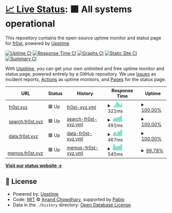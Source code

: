 # [📈 Live Status](https://status.fr0st.xyz): <!--live status--> **🟩 All systems operational**

This repository contains the open-source uptime monitor and status page for [fr0st](https://fr0st.xyz), powered by [Upptime](https://github.com/upptime/upptime).

[![Uptime CI](https://github.com/fr0st-iwnl/status.fr0st.xyz/workflows/Uptime%20CI/badge.svg)](https://github.com/fr0st-iwnl/status.fr0st.xyz/actions?query=workflow%3A%22Uptime+CI%22)
[![Response Time CI](https://github.com/fr0st-iwnl/status.fr0st.xyz/workflows/Response%20Time%20CI/badge.svg)](https://github.com/fr0st-iwnl/status.fr0st.xyz/actions?query=workflow%3A%22Response+Time+CI%22)
[![Graphs CI](https://github.com/fr0st-iwnl/status.fr0st.xyz/workflows/Graphs%20CI/badge.svg)](https://github.com/fr0st-iwnl/status.fr0st.xyz/actions?query=workflow%3A%22Graphs+CI%22)
[![Static Site CI](https://github.com/fr0st-iwnl/status.fr0st.xyz/workflows/Static%20Site%20CI/badge.svg)](https://github.com/fr0st-iwnl/status.fr0st.xyz/actions?query=workflow%3A%22Static+Site+CI%22)
[![Summary CI](https://github.com/fr0st-iwnl/status.fr0st.xyz/workflows/Summary%20CI/badge.svg)](https://github.com/fr0st-iwnl/status.fr0st.xyz/actions?query=workflow%3A%22Summary+CI%22)

With [Upptime](https://upptime.js.org), you can get your own unlimited and free uptime monitor and status page, powered entirely by a GitHub repository. We use [Issues](https://github.com/fr0st-iwnl/status.fr0st.xyz/issues) as incident reports, [Actions](https://github.com/fr0st-iwnl/status.fr0st.xyz/actions) as uptime monitors, and [Pages](https://status.fr0st.xyz) for the status page.

<!--start: status pages-->
<!-- This summary is generated by Upptime (https://github.com/upptime/upptime) -->
<!-- Do not edit this manually, your changes will be overwritten -->
<!-- prettier-ignore -->
| URL | Status | History | Response Time | Uptime |
| --- | ------ | ------- | ------------- | ------ |
| <img alt="" src="https://icons.duckduckgo.com/ip3/fr0st.xyz.ico" height="13"> [fr0st.xyz](https://fr0st.xyz/) | 🟩 Up | [fr0st-xyz.yml](https://github.com/fr0st-iwnl/status.fr0st.xyz/commits/HEAD/history/fr0st-xyz.yml) | <details><summary><img alt="Response time graph" src="./graphs/fr0st-xyz/response-time-week.png" height="20"> 321ms</summary><br><a href="https://status.fr0st.xyz/history/fr0st-xyz"><img alt="Response time 326" src="https://img.shields.io/endpoint?url=https%3A%2F%2Fraw.githubusercontent.com%2Ffr0st-iwnl%2Fstatus.fr0st.xyz%2FHEAD%2Fapi%2Ffr0st-xyz%2Fresponse-time.json"></a><br><a href="https://status.fr0st.xyz/history/fr0st-xyz"><img alt="24-hour response time 504" src="https://img.shields.io/endpoint?url=https%3A%2F%2Fraw.githubusercontent.com%2Ffr0st-iwnl%2Fstatus.fr0st.xyz%2FHEAD%2Fapi%2Ffr0st-xyz%2Fresponse-time-day.json"></a><br><a href="https://status.fr0st.xyz/history/fr0st-xyz"><img alt="7-day response time 321" src="https://img.shields.io/endpoint?url=https%3A%2F%2Fraw.githubusercontent.com%2Ffr0st-iwnl%2Fstatus.fr0st.xyz%2FHEAD%2Fapi%2Ffr0st-xyz%2Fresponse-time-week.json"></a><br><a href="https://status.fr0st.xyz/history/fr0st-xyz"><img alt="30-day response time 330" src="https://img.shields.io/endpoint?url=https%3A%2F%2Fraw.githubusercontent.com%2Ffr0st-iwnl%2Fstatus.fr0st.xyz%2FHEAD%2Fapi%2Ffr0st-xyz%2Fresponse-time-month.json"></a><br><a href="https://status.fr0st.xyz/history/fr0st-xyz"><img alt="1-year response time 326" src="https://img.shields.io/endpoint?url=https%3A%2F%2Fraw.githubusercontent.com%2Ffr0st-iwnl%2Fstatus.fr0st.xyz%2FHEAD%2Fapi%2Ffr0st-xyz%2Fresponse-time-year.json"></a></details> | <details><summary><a href="https://status.fr0st.xyz/history/fr0st-xyz">100.00%</a></summary><a href="https://status.fr0st.xyz/history/fr0st-xyz"><img alt="All-time uptime 100.00%" src="https://img.shields.io/endpoint?url=https%3A%2F%2Fraw.githubusercontent.com%2Ffr0st-iwnl%2Fstatus.fr0st.xyz%2FHEAD%2Fapi%2Ffr0st-xyz%2Fuptime.json"></a><br><a href="https://status.fr0st.xyz/history/fr0st-xyz"><img alt="24-hour uptime 100.00%" src="https://img.shields.io/endpoint?url=https%3A%2F%2Fraw.githubusercontent.com%2Ffr0st-iwnl%2Fstatus.fr0st.xyz%2FHEAD%2Fapi%2Ffr0st-xyz%2Fuptime-day.json"></a><br><a href="https://status.fr0st.xyz/history/fr0st-xyz"><img alt="7-day uptime 100.00%" src="https://img.shields.io/endpoint?url=https%3A%2F%2Fraw.githubusercontent.com%2Ffr0st-iwnl%2Fstatus.fr0st.xyz%2FHEAD%2Fapi%2Ffr0st-xyz%2Fuptime-week.json"></a><br><a href="https://status.fr0st.xyz/history/fr0st-xyz"><img alt="30-day uptime 100.00%" src="https://img.shields.io/endpoint?url=https%3A%2F%2Fraw.githubusercontent.com%2Ffr0st-iwnl%2Fstatus.fr0st.xyz%2FHEAD%2Fapi%2Ffr0st-xyz%2Fuptime-month.json"></a><br><a href="https://status.fr0st.xyz/history/fr0st-xyz"><img alt="1-year uptime 100.00%" src="https://img.shields.io/endpoint?url=https%3A%2F%2Fraw.githubusercontent.com%2Ffr0st-iwnl%2Fstatus.fr0st.xyz%2FHEAD%2Fapi%2Ffr0st-xyz%2Fuptime-year.json"></a></details>
| <img alt="" src="https://icons.duckduckgo.com/ip3/search.fr0st.xyz.ico" height="13"> [search.fr0st.xyz](https://search.fr0st.xyz/) | 🟩 Up | [search-fr0st-xyz.yml](https://github.com/fr0st-iwnl/status.fr0st.xyz/commits/HEAD/history/search-fr0st-xyz.yml) | <details><summary><img alt="Response time graph" src="./graphs/search-fr0st-xyz/response-time-week.png" height="20"> 491ms</summary><br><a href="https://status.fr0st.xyz/history/search-fr0st-xyz"><img alt="Response time 729" src="https://img.shields.io/endpoint?url=https%3A%2F%2Fraw.githubusercontent.com%2Ffr0st-iwnl%2Fstatus.fr0st.xyz%2FHEAD%2Fapi%2Fsearch-fr0st-xyz%2Fresponse-time.json"></a><br><a href="https://status.fr0st.xyz/history/search-fr0st-xyz"><img alt="24-hour response time 657" src="https://img.shields.io/endpoint?url=https%3A%2F%2Fraw.githubusercontent.com%2Ffr0st-iwnl%2Fstatus.fr0st.xyz%2FHEAD%2Fapi%2Fsearch-fr0st-xyz%2Fresponse-time-day.json"></a><br><a href="https://status.fr0st.xyz/history/search-fr0st-xyz"><img alt="7-day response time 491" src="https://img.shields.io/endpoint?url=https%3A%2F%2Fraw.githubusercontent.com%2Ffr0st-iwnl%2Fstatus.fr0st.xyz%2FHEAD%2Fapi%2Fsearch-fr0st-xyz%2Fresponse-time-week.json"></a><br><a href="https://status.fr0st.xyz/history/search-fr0st-xyz"><img alt="30-day response time 869" src="https://img.shields.io/endpoint?url=https%3A%2F%2Fraw.githubusercontent.com%2Ffr0st-iwnl%2Fstatus.fr0st.xyz%2FHEAD%2Fapi%2Fsearch-fr0st-xyz%2Fresponse-time-month.json"></a><br><a href="https://status.fr0st.xyz/history/search-fr0st-xyz"><img alt="1-year response time 729" src="https://img.shields.io/endpoint?url=https%3A%2F%2Fraw.githubusercontent.com%2Ffr0st-iwnl%2Fstatus.fr0st.xyz%2FHEAD%2Fapi%2Fsearch-fr0st-xyz%2Fresponse-time-year.json"></a></details> | <details><summary><a href="https://status.fr0st.xyz/history/search-fr0st-xyz">100.00%</a></summary><a href="https://status.fr0st.xyz/history/search-fr0st-xyz"><img alt="All-time uptime 99.85%" src="https://img.shields.io/endpoint?url=https%3A%2F%2Fraw.githubusercontent.com%2Ffr0st-iwnl%2Fstatus.fr0st.xyz%2FHEAD%2Fapi%2Fsearch-fr0st-xyz%2Fuptime.json"></a><br><a href="https://status.fr0st.xyz/history/search-fr0st-xyz"><img alt="24-hour uptime 100.00%" src="https://img.shields.io/endpoint?url=https%3A%2F%2Fraw.githubusercontent.com%2Ffr0st-iwnl%2Fstatus.fr0st.xyz%2FHEAD%2Fapi%2Fsearch-fr0st-xyz%2Fuptime-day.json"></a><br><a href="https://status.fr0st.xyz/history/search-fr0st-xyz"><img alt="7-day uptime 100.00%" src="https://img.shields.io/endpoint?url=https%3A%2F%2Fraw.githubusercontent.com%2Ffr0st-iwnl%2Fstatus.fr0st.xyz%2FHEAD%2Fapi%2Fsearch-fr0st-xyz%2Fuptime-week.json"></a><br><a href="https://status.fr0st.xyz/history/search-fr0st-xyz"><img alt="30-day uptime 99.73%" src="https://img.shields.io/endpoint?url=https%3A%2F%2Fraw.githubusercontent.com%2Ffr0st-iwnl%2Fstatus.fr0st.xyz%2FHEAD%2Fapi%2Fsearch-fr0st-xyz%2Fuptime-month.json"></a><br><a href="https://status.fr0st.xyz/history/search-fr0st-xyz"><img alt="1-year uptime 99.85%" src="https://img.shields.io/endpoint?url=https%3A%2F%2Fraw.githubusercontent.com%2Ffr0st-iwnl%2Fstatus.fr0st.xyz%2FHEAD%2Fapi%2Fsearch-fr0st-xyz%2Fuptime-year.json"></a></details>
| <img alt="" src="https://icons.duckduckgo.com/ip3/data.fr0st.xyz.ico" height="13"> [data.fr0st.xyz](https://data.fr0st.xyz/) | 🟩 Up | [data-fr0st-xyz.yml](https://github.com/fr0st-iwnl/status.fr0st.xyz/commits/HEAD/history/data-fr0st-xyz.yml) | <details><summary><img alt="Response time graph" src="./graphs/data-fr0st-xyz/response-time-week.png" height="20"> 467ms</summary><br><a href="https://status.fr0st.xyz/history/data-fr0st-xyz"><img alt="Response time 523" src="https://img.shields.io/endpoint?url=https%3A%2F%2Fraw.githubusercontent.com%2Ffr0st-iwnl%2Fstatus.fr0st.xyz%2FHEAD%2Fapi%2Fdata-fr0st-xyz%2Fresponse-time.json"></a><br><a href="https://status.fr0st.xyz/history/data-fr0st-xyz"><img alt="24-hour response time 668" src="https://img.shields.io/endpoint?url=https%3A%2F%2Fraw.githubusercontent.com%2Ffr0st-iwnl%2Fstatus.fr0st.xyz%2FHEAD%2Fapi%2Fdata-fr0st-xyz%2Fresponse-time-day.json"></a><br><a href="https://status.fr0st.xyz/history/data-fr0st-xyz"><img alt="7-day response time 467" src="https://img.shields.io/endpoint?url=https%3A%2F%2Fraw.githubusercontent.com%2Ffr0st-iwnl%2Fstatus.fr0st.xyz%2FHEAD%2Fapi%2Fdata-fr0st-xyz%2Fresponse-time-week.json"></a><br><a href="https://status.fr0st.xyz/history/data-fr0st-xyz"><img alt="30-day response time 520" src="https://img.shields.io/endpoint?url=https%3A%2F%2Fraw.githubusercontent.com%2Ffr0st-iwnl%2Fstatus.fr0st.xyz%2FHEAD%2Fapi%2Fdata-fr0st-xyz%2Fresponse-time-month.json"></a><br><a href="https://status.fr0st.xyz/history/data-fr0st-xyz"><img alt="1-year response time 523" src="https://img.shields.io/endpoint?url=https%3A%2F%2Fraw.githubusercontent.com%2Ffr0st-iwnl%2Fstatus.fr0st.xyz%2FHEAD%2Fapi%2Fdata-fr0st-xyz%2Fresponse-time-year.json"></a></details> | <details><summary><a href="https://status.fr0st.xyz/history/data-fr0st-xyz">100.00%</a></summary><a href="https://status.fr0st.xyz/history/data-fr0st-xyz"><img alt="All-time uptime 99.94%" src="https://img.shields.io/endpoint?url=https%3A%2F%2Fraw.githubusercontent.com%2Ffr0st-iwnl%2Fstatus.fr0st.xyz%2FHEAD%2Fapi%2Fdata-fr0st-xyz%2Fuptime.json"></a><br><a href="https://status.fr0st.xyz/history/data-fr0st-xyz"><img alt="24-hour uptime 100.00%" src="https://img.shields.io/endpoint?url=https%3A%2F%2Fraw.githubusercontent.com%2Ffr0st-iwnl%2Fstatus.fr0st.xyz%2FHEAD%2Fapi%2Fdata-fr0st-xyz%2Fuptime-day.json"></a><br><a href="https://status.fr0st.xyz/history/data-fr0st-xyz"><img alt="7-day uptime 100.00%" src="https://img.shields.io/endpoint?url=https%3A%2F%2Fraw.githubusercontent.com%2Ffr0st-iwnl%2Fstatus.fr0st.xyz%2FHEAD%2Fapi%2Fdata-fr0st-xyz%2Fuptime-week.json"></a><br><a href="https://status.fr0st.xyz/history/data-fr0st-xyz"><img alt="30-day uptime 99.93%" src="https://img.shields.io/endpoint?url=https%3A%2F%2Fraw.githubusercontent.com%2Ffr0st-iwnl%2Fstatus.fr0st.xyz%2FHEAD%2Fapi%2Fdata-fr0st-xyz%2Fuptime-month.json"></a><br><a href="https://status.fr0st.xyz/history/data-fr0st-xyz"><img alt="1-year uptime 99.94%" src="https://img.shields.io/endpoint?url=https%3A%2F%2Fraw.githubusercontent.com%2Ffr0st-iwnl%2Fstatus.fr0st.xyz%2FHEAD%2Fapi%2Fdata-fr0st-xyz%2Fuptime-year.json"></a></details>
| <img alt="" src="https://icons.duckduckgo.com/ip3/memos.fr0st.xyz.ico" height="13"> [memos.fr0st.xyz](https://memos.fr0st.xyz/) | 🟩 Up | [memos-fr0st-xyz.yml](https://github.com/fr0st-iwnl/status.fr0st.xyz/commits/HEAD/history/memos-fr0st-xyz.yml) | <details><summary><img alt="Response time graph" src="./graphs/memos-fr0st-xyz/response-time-week.png" height="20"> 545ms</summary><br><a href="https://status.fr0st.xyz/history/memos-fr0st-xyz"><img alt="Response time 519" src="https://img.shields.io/endpoint?url=https%3A%2F%2Fraw.githubusercontent.com%2Ffr0st-iwnl%2Fstatus.fr0st.xyz%2FHEAD%2Fapi%2Fmemos-fr0st-xyz%2Fresponse-time.json"></a><br><a href="https://status.fr0st.xyz/history/memos-fr0st-xyz"><img alt="24-hour response time 660" src="https://img.shields.io/endpoint?url=https%3A%2F%2Fraw.githubusercontent.com%2Ffr0st-iwnl%2Fstatus.fr0st.xyz%2FHEAD%2Fapi%2Fmemos-fr0st-xyz%2Fresponse-time-day.json"></a><br><a href="https://status.fr0st.xyz/history/memos-fr0st-xyz"><img alt="7-day response time 545" src="https://img.shields.io/endpoint?url=https%3A%2F%2Fraw.githubusercontent.com%2Ffr0st-iwnl%2Fstatus.fr0st.xyz%2FHEAD%2Fapi%2Fmemos-fr0st-xyz%2Fresponse-time-week.json"></a><br><a href="https://status.fr0st.xyz/history/memos-fr0st-xyz"><img alt="30-day response time 526" src="https://img.shields.io/endpoint?url=https%3A%2F%2Fraw.githubusercontent.com%2Ffr0st-iwnl%2Fstatus.fr0st.xyz%2FHEAD%2Fapi%2Fmemos-fr0st-xyz%2Fresponse-time-month.json"></a><br><a href="https://status.fr0st.xyz/history/memos-fr0st-xyz"><img alt="1-year response time 519" src="https://img.shields.io/endpoint?url=https%3A%2F%2Fraw.githubusercontent.com%2Ffr0st-iwnl%2Fstatus.fr0st.xyz%2FHEAD%2Fapi%2Fmemos-fr0st-xyz%2Fresponse-time-year.json"></a></details> | <details><summary><a href="https://status.fr0st.xyz/history/memos-fr0st-xyz">99.78%</a></summary><a href="https://status.fr0st.xyz/history/memos-fr0st-xyz"><img alt="All-time uptime 99.96%" src="https://img.shields.io/endpoint?url=https%3A%2F%2Fraw.githubusercontent.com%2Ffr0st-iwnl%2Fstatus.fr0st.xyz%2FHEAD%2Fapi%2Fmemos-fr0st-xyz%2Fuptime.json"></a><br><a href="https://status.fr0st.xyz/history/memos-fr0st-xyz"><img alt="24-hour uptime 100.00%" src="https://img.shields.io/endpoint?url=https%3A%2F%2Fraw.githubusercontent.com%2Ffr0st-iwnl%2Fstatus.fr0st.xyz%2FHEAD%2Fapi%2Fmemos-fr0st-xyz%2Fuptime-day.json"></a><br><a href="https://status.fr0st.xyz/history/memos-fr0st-xyz"><img alt="7-day uptime 99.78%" src="https://img.shields.io/endpoint?url=https%3A%2F%2Fraw.githubusercontent.com%2Ffr0st-iwnl%2Fstatus.fr0st.xyz%2FHEAD%2Fapi%2Fmemos-fr0st-xyz%2Fuptime-week.json"></a><br><a href="https://status.fr0st.xyz/history/memos-fr0st-xyz"><img alt="30-day uptime 99.95%" src="https://img.shields.io/endpoint?url=https%3A%2F%2Fraw.githubusercontent.com%2Ffr0st-iwnl%2Fstatus.fr0st.xyz%2FHEAD%2Fapi%2Fmemos-fr0st-xyz%2Fuptime-month.json"></a><br><a href="https://status.fr0st.xyz/history/memos-fr0st-xyz"><img alt="1-year uptime 99.96%" src="https://img.shields.io/endpoint?url=https%3A%2F%2Fraw.githubusercontent.com%2Ffr0st-iwnl%2Fstatus.fr0st.xyz%2FHEAD%2Fapi%2Fmemos-fr0st-xyz%2Fuptime-year.json"></a></details>

<!--end: status pages-->

[**Visit our status website →**](https://status.fr0st.xyz)

## 📄 License

- Powered by: [Upptime](https://github.com/upptime/upptime)
- Code: [MIT](./LICENSE) © [Anand Chowdhary](https://anandchowdhary.com), supported by [Pabio](https://pabio.com)
- Data in the `./history` directory: [Open Database License](https://opendatacommons.org/licenses/odbl/1-0/)
